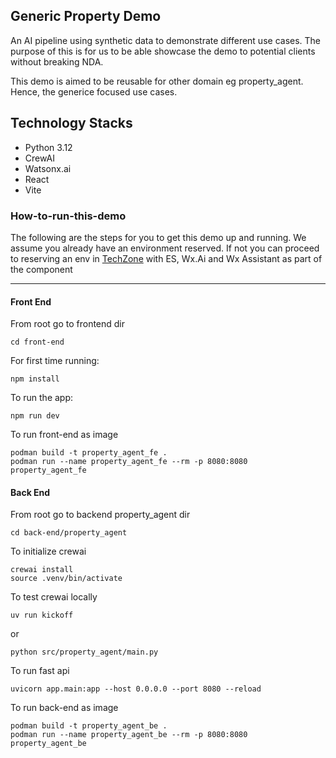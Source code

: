 ## Generic Property Demo
An AI pipeline using synthetic data to demonstrate different use cases. The purpose of this is for us to be able showcase the demo to potential clients without breaking NDA.

This demo is aimed to be reusable for other domain eg property_agent. Hence, the generice focused use cases.

## Technology Stacks
* Python 3.12
* CrewAI
* Watsonx.ai
* React
* Vite


### How-to-run-this-demo
The following are the steps for you to get this demo up and running. We assume you already have an environment reserved. If not you can proceed to reserving an env in [TechZone](https://techzone.ibm.com/collection/technology-patterns/journey-ai-assistants) with ES, Wx.Ai and Wx Assistant as part of the component

-----------------------------
  
#### Front End  
  
From root go to frontend dir
```
cd front-end
```
For first time running:
```
npm install
```
  
To run the app:
```
npm run dev
```

To run front-end as image
```
podman build -t property_agent_fe .
podman run --name property_agent_fe --rm -p 8080:8080 property_agent_fe
```

#### Back End
  
From root go to backend property_agent dir
```
cd back-end/property_agent
```

To initialize crewai
```
crewai install
source .venv/bin/activate
```
  
To test crewai locally
```
uv run kickoff
```
or 
```
python src/property_agent/main.py
```

To run fast api
```
uvicorn app.main:app --host 0.0.0.0 --port 8080 --reload
```

To run back-end as image
```
podman build -t property_agent_be .
podman run --name property_agent_be --rm -p 8080:8080 property_agent_be
```